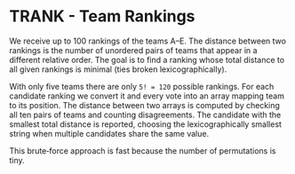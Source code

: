 # TRANK - Team Rankings

We receive up to 100 rankings of the teams A–E.  The distance between two rankings is the number of unordered pairs of teams that appear in a different relative order.  The goal is to find a ranking whose total distance to all given rankings is minimal (ties broken lexicographically).

With only five teams there are only `5! = 120` possible rankings.  For each candidate ranking we convert it and every vote into an array mapping team to its position.  The distance between two arrays is computed by checking all ten pairs of teams and counting disagreements.  The candidate with the smallest total distance is reported, choosing the lexicographically smallest string when multiple candidates share the same value.

This brute‑force approach is fast because the number of permutations is tiny.
